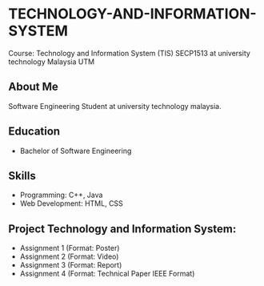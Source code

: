 # TECHNOLOGY-AND-INFORMATION-SYSTEM
Course: Technology and Information System (TIS) SECP1513 at university technology Malaysia UTM
## About Me
Software Engineering Student at university technology malaysia.

## Education
- Bachelor of Software Engineering

## Skills
- Programming: C++, Java
- Web Development: HTML, CSS

## Project Technology and Information System:
- Assignment 1 (Format: Poster)
- Assignment 2 (Format: Video) 
- Assignment 3 (Format: Report) 
- Assignment 4 (Format: Technical Paper IEEE Format)


